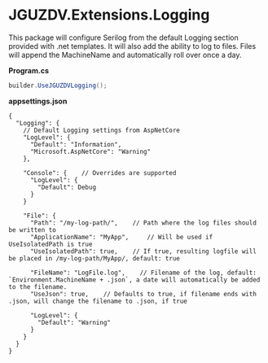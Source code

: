 # JGUZDV.Extensions.Logging

This package will configure Serilog from the default Logging section provided with .net templates.
It will also add the ability to log to files.
Files will append the MachineName and automatically roll over once a day.

**Program.cs**
```csharp
builder.UseJGUZDVLogging();
```

**appsettings.json**
```jsonc
{
  "Logging": {
    // Default Logging settings from AspNetCore
    "LogLevel": {
      "Default": "Information",
      "Microsoft.AspNetCore": "Warning"
    },

    "Console": {    // Overrides are supported
      "LogLevel": {
        "Default": Debug
      }
    }

    "File": {
      "Path": "/my-log-path/",    // Path where the log files should be written to
      "ApplicationName": "MyApp",     // Will be used if UseIsolatedPath is true
      "UseIsolatedPath": true,    // If true, resulting logfile will be placed in /my-log-path/MyApp/, default: true
      
      "FileName": "LogFile.log",    // Filename of the log, default: `Environment.MachineName + .json`, a date will automatically be added to the filename.
      "UseJson": true,    // Defaults to true, if filename ends with .json, will change the filename to .json, if true

      "LogLevel": {
        "Default": "Warning"
      }
    }
  }
}
```